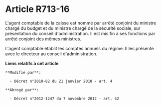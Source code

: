 # Article R713-16

L'agent comptable de la caisse est nommé par arrêté conjoint du ministre chargé du budget et du ministre chargé de la
sécurité sociale, sur présentation du conseil d'administration. Il est mis fin à ses fonctions par arrêté conjoint des mêmes
ministres.

L'agent comptable établit les comptes annuels du régime. Il les présente avec le directeur au conseil d'administration.

**Liens relatifs à cet article**

	**Modifié par**:

	  - Décret n°2010-82 du 21 janvier 2010 - art. 4

	**Abrogé par**:

	  - Décret n°2012-1247 du 7 novembre 2012 - art. 42
